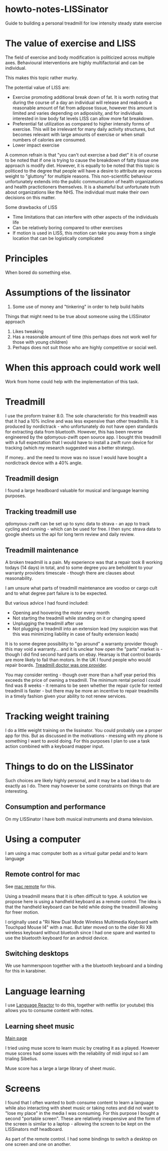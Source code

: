 # howto-notes-LISSinator
Guide to building a personal treadmill for low intensity steady state exercise

# The value of exercise and LISS
The field of exercise and body modification is politicized across multiple axes. 
Behavioural interventions are highly multifactorial and can be individual.

This makes this topic rather murky.

The potential value of LISS are:

* Exercise promoting additional break down of fat. It is worth noting that during the course of a day an individual will release and reabsorb a reasonable amount of fat from adipose tissue, however this amount is limited and varies depending on adiposisity, and for individuals interested in low body fat levels LISS can allow more fat breakdown.
* Preferential fat utilization as compared to higher intensity forms of exercise. This will be irrelevant for many daily activity structures, but becomes relevant with large amounts of exercise or when small numbers of calories are consumed.
* Lower impact exercise 

A common refrain is that "you can't out exercise a bad diet" it is of course to be noted that if one is trying to cause the breakdown of fatty tissue one approach is modify diet.
However, it is equally to be noted that this topic is politiced to the degree that people will have a desire to attribute any excess weight to "gluttony" for multiple reasons.
This non-scientific behaviour unfortunately extends into the public communication of health organizations and health practictioners themselves. It is a shameful but unfortunate truth about organizations like the NHS. The individual must make their own decisions on this matter.

Some drawbacks of LISS

* Time limitations that can interfere with other aspects of the individuals life
* Can be relatively boring compared to other exercises
* If motion is used in LISS, this motion can take you away from a single location that can be logistically complicated

# Principles

When bored do something else.

# Assumptions of the lissinator
1. Some use of money and "tinkering" in order to help build habits

Things that might need to be true about someone using the LISSinator approach

1. Likes tweaking
2. Has a reasonable amount of time (this perhaps does not work well for those with young children)
3. Perhaps does not suit those who are highly competitive or social well.

# When this approach could work well
Work from home could help with the implementation of this task.

# Treadmill
I use the proform trainer 8.0. The sole characteristic for this treadmill was that it had a 10% incline and was less expensive than other treadmills.  It is produced by nordictrack - who unfortunately do not have open standards for extracting data from bluetooth. However, this has been reverse engineered by the qdomyous-zwift open source app. I bought this treadmill with a full expectation that I would have to install a zwift runn device for tracking (which my research suggested was a better strategy).

If money.. and the need to move was no issue I would have bought a nordictrack device with a 40% angle.

## Treadmill design
I found a large headboard valuable for musical and language learning purposes. 

## Tracking treadmill use
qdomyous-zwift can be set up to sync data to strava - an app to track cycling and running - which can be used for free. I then sync strava data to google sheets us the api for long term review and daily review.

## Treadmill maintenance 

A broken treadmill is a pain. My experience was that a repair took 8 working todays (14 days) in total, and to some degree you are beholdent to your warranty providers timescale - though there are clauses about reasonability.

I am unsure what parts of treadmill maintenance are voodoo or cargo cult and to what degree part failure is to be expected. 

But various advice I had found included:

- Opening and hoovering the motor every month
- Not starting the treadmill while standing on it or changing speed
- Unplugging the treadmill after use
- Not plugging a treadmill into an extension lead (my suspicion was that this was minimizing liability in case of faulty extension leads)

It is to some degree possibility to "go around" a warranty provider though this may void a warranty... and it is unclear how open the "parts" market is - though I did find second hard parts on ebay.  Hearsay is that control boards are more likely to fail than motors. In the UK I found people who would repair boards. [Treadmill doctor was one provider](https://www.treadmilldoctor.co.uk/the-treadmill-doctor-can-repair-95-of-treadmills/).

You may consider renting - though over more than a half year period this exceeds the price of owning a treadmill. The minimum rental period I could find was 8 weeks - it remains to be seen whether the repair cycle for rented treadmill is faster - but there may be more an incentive to repair treadmills in a timely fashion given your ability to not renew services.

# Tracking weight training

I do a little weight training on the lissinator.  You could probably use a proper app for this. But as discussed in the motivations - messing with my phone is something I want to avoid doing. For this purposes I plan to use a task action combined with a keyboard mapper input. 

# Things to do on the LISSinator
Such choices are likely highly personal, and it may be a bad idea to do exactly as I do. There may however be some constraints on things that are interesting. 

## Consumption and performance
On my LISSinator I have both musical instruments and drama television.

# Using a computer
I am using a mac computer both as a virtual guitar pedal and to learn language

## Remote control for mac
See [mac remote](mac-remote/readme.md) for this.

Using a treadmill means that it is often difficult to type. A solution
we propose here is using a handheld keyboard as a remote control. The idea is that the handheld keyboard can be held while doing the treadmill allowing for freer motion.

I originally used a "Rii New Dual Mode Wireless Multimedia Keyboard with Touchpad Mouse I4" with a mac. But later moved on to the older Rii X8 wireless keyboard without bluetooh since I had one spare and wanted to use the bluetooth keyboard for an android device. 

## Switching desktops
We use hammerspoon together with a the bluetooth keyboard and a binding for this in karabiner. 

# Language learning
I use [Language Reactor](https://www.languagereactor.com/) to do this, together with netflix (or youtube) this allows you to consume content with notes.

## Learning sheet music
[Main page](https://github.com/talwrii/learn-sight-reading-through-improv-and-musescore)

I tried using muse score to learn music by creating it as a played. However muse scores had some issues with the reliability of midi input so I am trialing Sibelius.

Muse score has a large a large library of sheet music.

# Screens
I found that I often wanted to both consume content to learn a language while also interacting with sheet music or taking notes and did not want to "lose my place" in the media I was consuming. For this purpose I bought a second "portable screen". These are relatively inexpensive and the form of the screen is similar to a laptop - allowing the screen to be kept on the LISSinators mdf headboard.

As part of the remote control. I had some bindings to switch a desktop on one screen and one on another.
